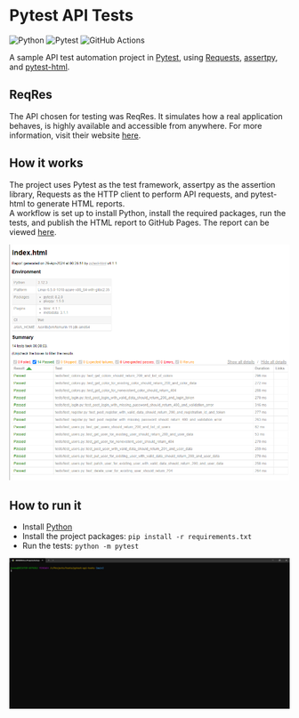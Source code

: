 # Pytest API Tests

![Python](https://img.shields.io/badge/Python-FFD343?style=for-the-badge&logo=Python&logoColor=3776AB)
![Pytest](https://img.shields.io/badge/Pytest-ECECEC?style=for-the-badge&logo=Pytest)
![GitHub Actions](https://img.shields.io/badge/GitHub%20Actions-2088FF?style=for-the-badge&logo=GitHub%20Actions&logoColor=white)

A sample API test automation project in [Pytest](https://docs.pytest.org/en/8.2.x/), using [Requests](https://requests.readthedocs.io/en/latest/), [assertpy](https://assertpy.github.io/), and [pytest-html](https://pytest-html.readthedocs.io/en/latest/).

## ReqRes

The API chosen for testing was ReqRes. It simulates how a real application behaves, is highly available and accessible from anywhere. For more information, visit their website [here](https://reqres.in/).

## How it works

The project uses Pytest as the test framework, assertpy as the assertion library, Requests as the HTTP client to perform API requests, and pytest-html to generate HTML reports.  
A workflow is set up to install Python, install the required packages, run the tests, and publish the HTML report to GitHub Pages. The report can be viewed [here](https://kafziel4.github.io/pytest-api-tests/).

![report](./docs/report.png)

## How to run it

- Install [Python](https://www.python.org/)
- Install the project packages: `pip install -r requirements.txt`
- Run the tests: `python -m pytest`

![robot](./docs/pytest.gif)
